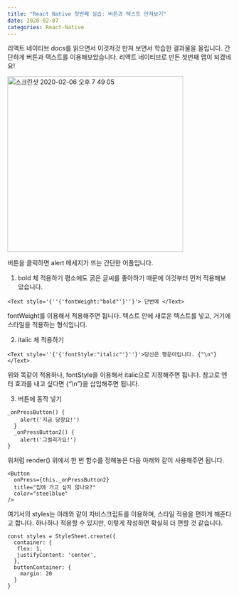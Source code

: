```yaml
---
title: "React Native 첫번째 실습: 버튼과 텍스트 만져보기"
date: 2020-02-07
categories: React-Native
---
```


리액트 네이티브 docs를 읽으면서 이것저것 만져 보면서 학습한 결과물을 올립니다.
간단하게 버튼과 텍스트를 이용해보았습니다.
리액트 네이티브로 만든 첫번째 앱이 되겠네요!

<img width="395" alt="스크린샷 2020-02-06 오후 7 49 05" src="https://user-images.githubusercontent.com/43411599/73930526-fc0de300-4919-11ea-9d81-026a2021d227.png">

버튼을 클릭하면 alert 메세지가 뜨는 간단한 어플입니다.


1. bold 체 적용하기 
평소에도 굵은 글씨를 좋아하기 때문에 이것부터 먼저 적용해보았습니다.

```
<Text style='{''{'fontWeight:"bold"'}''}'> 단번에 </Text>
```

fontWeight를 이용해서 적용해주면 됩니다.
텍스트 안에 새로운 텍스트를 넣고, 거기에 스타일을 적용하는 형식입니다.


2. italic 체 적용하기

```
<Text style=''{'{'fontStyle:"italic"'}''}'>당신은 행운아입니다. {"\n"}</Text>
```

위와 똑같이 적용하나, fontStyle을 이용해서 italic으로 지정해주면 됩니다.
참고로 엔터 효과를 내고 싶다면 {“\n”}을 삽입해주면 됩니다.


3. 버튼에 동작 넣기

```
_onPressButton() {
    alert('지금 당장요!')
  }
  _onPressButton2() {
    alert('그럴리가요!')
}
```

위처럼 render() 위에서 한 번 함수를 정해놓은 다음 아래와 같이 사용해주면 됩니다.

```
<Button
  onPress={this._onPressButton2}
  title="집에 가고 싶지 않나요?"
  color="steelblue"
/>
```

여기서의 styles는 아래와 같이 자바스크립트를 이용하며, 스타일 적용을 편하게 해준다고 합니다.
하나하나 적용할 수 있지만, 이렇게 작성하면 확실히 더 편할 것 같습니다.

```
const styles = StyleSheet.create({
  container: {
   flex: 1,
   justifyContent: 'center',
  },
  buttonContainer: {
    margin: 20
  }
}
```
